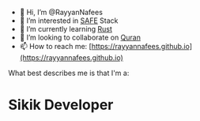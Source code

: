 - 👋 Hi, I’m @RayyanNafees
- 👀 I’m interested in [S](https://solidjs.com)[A](hhtps://astro.build)[F](https://fastify.io)[E](https://edgedb.com) Stack
- 🌱 I’m currently learning [Rust](https://rust-lang.org)
- 💞️ I’m looking to collaborate on [Quran](https://github.com/quran/quran.com-frontend)
- 📫 How to reach me: [https://rayyannafees.github.io](https://rayyannafees.github.io)

What best describes me is that I'm a:

# Sikik Developer


<!---
RayyanNafees/RayyanNafees is a ✨ special ✨ repository because its `README.md` (this file) appears on your GitHub profile.
You can click the Preview link to take a look at your changes.
--->
